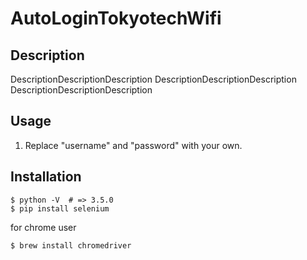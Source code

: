 # AutoLoginTokyotechWifi


## Description

DescriptionDescriptionDescription
DescriptionDescriptionDescription
DescriptionDescriptionDescription

## Usage

1. Replace "username" and "password" with your own.

## Installation

    $ python -V  # => 3.5.0
    $ pip install selenium
    
for chrome user

    $ brew install chromedriver
    
    
    


